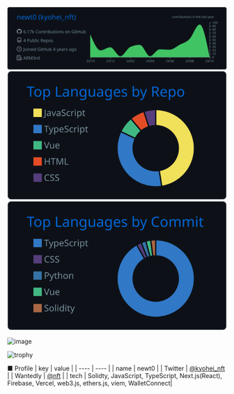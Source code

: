 ![](https://raw.githubusercontent.com/newt0/newt0/main/profile-summary-card-output/github_dark/0-profile-details.svg)
![](https://raw.githubusercontent.com/newt0/newt0/main/profile-summary-card-output/github_dark/1-repos-per-language.svg)
![](https://raw.githubusercontent.com/newt0/newt0/main/profile-summary-card-output/github_dark/2-most-commit-language.svg)

<img width="300px" heigth=auto alt="image" src="https://github.com/user-attachments/assets/47430592-aac3-42e0-95ca-df6d32d47516">

![trophy](https://github-profile-trophy.vercel.app/?username=newt0&title=MultiLanguage,Commits,Repositories,Issues,)


■ Profile
| key | value |
| ---- | ---- |
| name | newt0 |
| Twitter | [@kyohei_nft](https://twitter.com/kyohei_nft) |
| Wantedly | [@nft](https://www.wantedly.com/id/nft) |
| tech | Solidty, JavaScript, TypeScript,  Next.js(React), Firebase, Vercel, web3.js, ethers.js, viem, WalletConnect|

